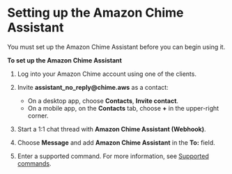 # Setting up the Amazon Chime Assistant<a name="setup-assistant"></a>

You must set up the Amazon Chime Assistant before you can begin using it\.

**To set up the Amazon Chime Assistant**

1. Log into your Amazon Chime account using one of the clients\.

1. Invite **assistant\_no\_reply@chime\.aws** as a contact:
   + On a desktop app, choose **Contacts**, **Invite contact**\.
   + On a mobile app, on the **Contacts** tab, choose **\+** in the upper\-right corner\.

1. Start a 1:1 chat thread with **Amazon Chime Assistant \(Webhook\)**\.

1. Choose **Message** and add **Amazon Chime Assistant** in the **To:** field\.

1. Enter a supported command\. For more information, see [Supported commands](assistant-commands.md)\.